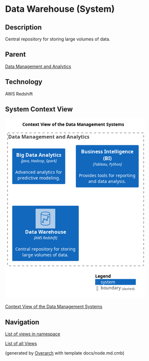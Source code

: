 
# Data Warehouse (System)
## Description
Central repository for storing large volumes of data.

## Parent
[Data Management and Analytics](../../mybank/data-management/context-boundary.md)

## Technology
AWS Redshift

## System Context View
![Context View of the Data Management Systems](../../mybank/data-management/context-view.png)

[Context View of the Data Management Systems](../../mybank/data-management/context-view.md)


## Navigation
[List of views in namespace](./views-in-namespace.md)

[List of all Views](../../views.md)


(generated by [Overarch](https://github.com/soulspace-org/overarch) with template docs/node.md.cmb)
